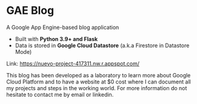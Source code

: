 # GAE Blog
A Google App Engine-based blog application 
 - Built with **Python 3.9+ and Flask** 
 - Data is stored in **Google Cloud Datastore** (a.k.a Firestore in Datastore Mode) 

Link: https://nuevo-project-417311.nw.r.appspot.com/

This blog has been developed as a laboratory to learn more about Google Cloud Platform and to have a website at $0 cost where I can document all my projects and steps in the working world. 
For more information do not hesitate to contact me by email or linkedin.



